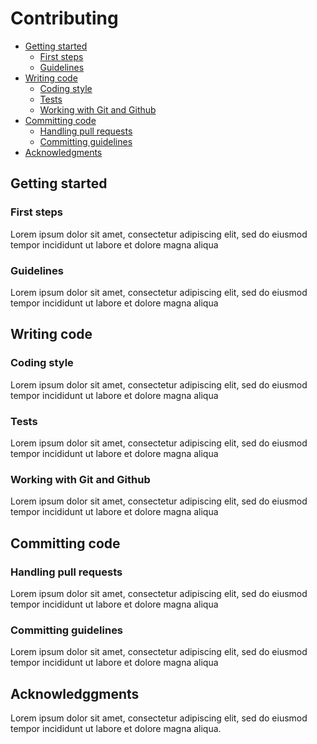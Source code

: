 # Contributing
* [Getting started](#getting-started)
  * [First steps](#first-steps)
  * [Guidelines](#guidelines)
* [Writing code](#writing-code)
  * [Coding style](#coding-style)
  * [Tests](#tests)
  * [Working with Git and Github](#working-with-git-and-github)
* [Committing code](#committing-code)
  * [Handling pull requests](#handling-pull-requests)
  * [Committing guidelines](#committing-guidelines)
* [Acknowledgments](#acknowledgments)

## Getting started

### First steps

Lorem ipsum dolor sit amet, consectetur adipiscing elit, sed do eiusmod tempor incididunt ut labore et dolore magna aliqua

### Guidelines

Lorem ipsum dolor sit amet, consectetur adipiscing elit, sed do eiusmod tempor incididunt ut labore et dolore magna aliqua

## Writing code

### Coding style

Lorem ipsum dolor sit amet, consectetur adipiscing elit, sed do eiusmod tempor incididunt ut labore et dolore magna aliqua

### Tests

Lorem ipsum dolor sit amet, consectetur adipiscing elit, sed do eiusmod tempor incididunt ut labore et dolore magna aliqua

### Working with Git and Github

Lorem ipsum dolor sit amet, consectetur adipiscing elit, sed do eiusmod tempor incididunt ut labore et dolore magna aliqua

## Committing code

### Handling pull requests

Lorem ipsum dolor sit amet, consectetur adipiscing elit, sed do eiusmod tempor incididunt ut labore et dolore magna aliqua

### Committing guidelines

Lorem ipsum dolor sit amet, consectetur adipiscing elit, sed do eiusmod tempor incididunt ut labore et dolore magna aliqua

## Acknowledggments

Lorem ipsum dolor sit amet, consectetur adipiscing elit, sed do eiusmod tempor incididunt ut labore et dolore magna aliqua.
